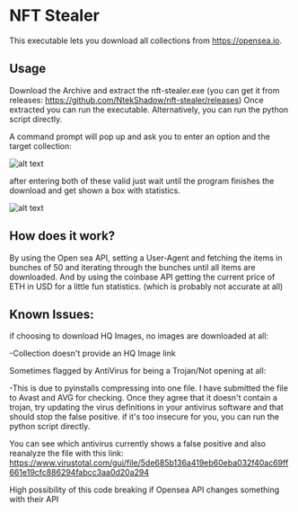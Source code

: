 # NFT Stealer
This executable lets you download all collections from https://opensea.io.

## Usage
Download the Archive and extract the nft-stealer.exe (you can get it from releases: https://github.com/NtekShadow/nft-stealer/releases)
Once extracted you can run the executable.
Alternatively, you can run the python script directly.

A command prompt will pop up and ask you to enter an option and the target collection:

![alt text](https://github.com/NtekShadow/nft-stealer/blob/master/main/images/nft-stealer-one.png?raw=true)

after entering both of these valid just wait until the program finishes the download and get shown a box with statistics.

![alt text](https://github.com/NtekShadow/nft-stealer/blob/master/main/images/nft-stealer-two.png?raw=true)

## How does it work?
By using the Open sea API, setting a User-Agent and fetching the items in bunches of 50 and iterating through the bunches until all items are downloaded.
And by using the coinbase API getting the current price of ETH in USD for a little fun statistics. (which is probably not accurate at all)

## Known Issues:
  if choosing to download HQ Images, no images are downloaded at all:
  
   -Collection doesn't provide an HQ Image link
    
  Sometimes flagged by AntiVirus for being a Trojan/Not opening at all:
  
  -This is due to pyinstalls compressing into one file. I have submitted the file to Avast and AVG for checking. Once they agree that it doesn't contain a trojan, try updating the virus definitions in your antivirus software and that should stop the false positive. if it's too insecure for you, you can run the python script directly.

You can see which antivirus currently shows a false positive and also reanalyze the file with this link:
https://www.virustotal.com/gui/file/5de685b136a419eb60eba032f40ac69ff661e19cfc886294fabcc3aa0d20a294
    
  High possibility of this code breaking if Opensea API changes something with their API
